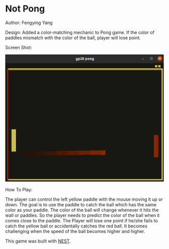 # Not Pong

Author: Fengying Yang

Design: Added a color-matching mechanic to Pong game. If the color of paddles mismatch with the color of the ball, player will lose point.

Screen Shot:

![Screen Shot](screenshot.png)

How To Play:

The player can control the left yellow paddle with the mouse moving it up or down. The goal is to use the paddle to catch the ball which has the same color as your paddle. The color of the ball will change whenever it hits the wall or paddles. So the player needs to predict the color of the ball when it comes close to the paddle. The Player will lose one point if he/she fails to catch the yellow ball or accidentally catches the red ball. It becomes challenging when the speed of the ball becomes higher and higher.

This game was built with [NEST](NEST.md).
